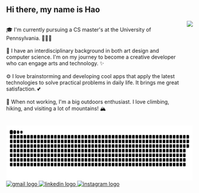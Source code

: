 <h2 align="left">Hi there, my name is Hao</h2>

<div style="display: flex; align-items: flex-start;">
    <p style="flex: 1; margin-right: 20px;">🎓 I'm currently pursuing a CS master's at the University of Pennsylvania. 👩🏻‍💻<br><br>
    🎨 I have an interdisciplinary background in both art design and computer science. I'm on my journey to become a creative developer who can engage arts and technology. ✨<br><br>
    ⚙️ I love brainstorming and developing cool apps that apply the latest technologies to solve practical problems in daily life. It brings me great satisfaction. 💕<br><br>
    🍏 When not working, I'm a big outdoors enthusiast. I love climbing, hiking, and visiting a lot of mountains! 🏔️</p>
    <img align="right" height="165" src="https://media.tenor.com/Yb9m-oHU20QAAAAi/%E7%BA%BF%E6%9D%A1%E5%B0%8F%E7%8B%97.gif" />
</div>

<br clear="both">

<img align="left" height="150" src="https://raw.githubusercontent.com/tanhaow/tanhaow/output/snake.svg" alt="Snake animation" />

###

<br clear="both">

<div align="left" height="80">
  <a href="mailto:tanhao@seas.upenn.edu?subject=Connect%20from%20GitHub" target="_blank">
    <img src="https://img.shields.io/static/v1?message=Gmail&logo=gmail&label=&color=D14836&logoColor=white&labelColor=&style=for-the-badge" height="35" alt="gmail logo"  />
  </a>
  <a href="https://www.linkedin.com/in/tan-hao/" target="_blank">
    <img src="https://img.shields.io/static/v1?message=LinkedIn&logo=linkedin&label=&color=0077B5&logoColor=white&labelColor=&style=for-the-badge" height="35" alt="linkedin logo"  />
  </a>
  <a href="https://www.instagram.com/tanhaoww/" target="_blank">
    <img src="https://img.shields.io/static/v1?message=Instagram&logo=instagram&label=&color=E4405F&logoColor=white&labelColor=&style=for-the-badge" height="35" alt="instagram logo"  />
  </a>
</div>

###

